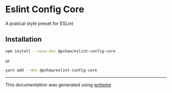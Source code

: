 # Eslint Config Core

A pratical style preset for ESLint

## Installation

```bash
npm install --save-dev @pshaw/eslint-config-core
```
or
```bash
yarn add --dev @pshaw/eslint-config-core
```

---
This documentation was generated using [writeme](https://www.npmjs.com/package/@writeme/core)
